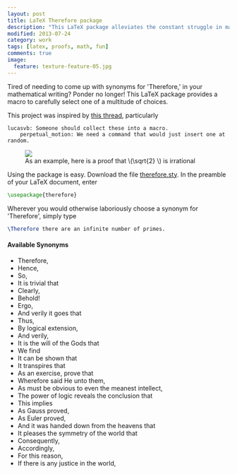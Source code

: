 ```yaml
---
layout: post
title: LaTeX Therefore package
description: "This LaTeX package alleviates the constant struggle in mathematical writing of finding synonyms for 'therefore'."
modified: 2013-07-24
category: work
tags: [latex, proofs, math, fun]
comments: true
image:
  feature: texture-feature-05.jpg
---
```


Tired of needing to come up with synonyms for 'Therefore,' in your mathematical writing? Ponder no longer! This LaTeX package provides a macro to carefully select one of a multitude of choices. 

This project was inspired by [this thread](http://www.reddit.com/r/math/comments/1gov71/mathematical_writing_synonyms_for_therefore/),  particularly 

```
lucasvb: Someone should collect these into a macro.
    perpetual_motion: We need a command that would just insert one at random.
```

<figure>
    <img src="{{ site.url }}/images/latex-therefore-sqrt-2.png">
    <figcaption>As an example, here is a proof that \(\sqrt{2} \) is irrational</figcaption>
</figure>

Using the package is easy. Download the file [therefore.sty](https://raw.github.com/bgschiller/latex-therefore/master/therefore.sty). In the preamble of your LaTeX document, enter

```latex
\usepackage{therefore}
```

Wherever you would otherwise laboriously choose a synonym for 'Therefore', simply type

```latex
\Therefore there are an infinite number of primes.
```

#### Available Synonyms

* Therefore,
* Hence,
* So,
* It is trivial that
* Clearly,
* Behold!
* Ergo,
* And verily it goes that
* Thus,
* By logical extension,
* And verily,
* It is the will of the Gods that
* We find
* It can be shown that
* It transpires that
* As an exercise, prove that
* Wherefore said He unto them,
* As must be obvious to even the meanest intellect,
* The power of logic reveals the conclusion that
* This implies
* As Gauss proved,
* As Euler proved,
* And it was handed down from the heavens that
* It pleases the symmetry of the world that
* Consequently,
* Accordingly,
* For this reason,
* If there is any justice in the world,


